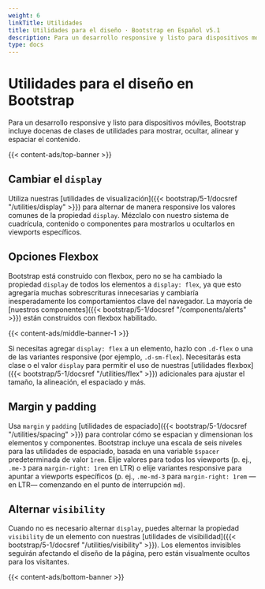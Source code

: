 ```yaml
---
weight: 6
linkTitle: Utilidades
title: Utilidades para el diseño · Bootstrap en Español v5.1
description: Para un desarrollo responsive y listo para dispositivos móviles, Bootstrap incluye docenas de clases de utilidades para mostrar, ocultar, alinear y espaciar el contenido.
type: docs
---
```


# Utilidades para el diseño en Bootstrap

Para un desarrollo responsive y listo para dispositivos móviles, Bootstrap incluye docenas de clases de utilidades para mostrar, ocultar, alinear y espaciar el contenido.

{{< content-ads/top-banner >}}

## Cambiar el `display`

Utiliza nuestras [utilidades de visualización]({{< bootstrap/5-1/docsref "/utilities/display" >}}) para alternar de manera responsive los valores comunes de la propiedad `display`. Mézclalo con nuestro sistema de cuadrícula, contenido o componentes para mostrarlos u ocultarlos en viewports específicos.

## Opciones Flexbox

Bootstrap está construido con flexbox, pero no se ha cambiado la propiedad `display` de todos los elementos a `display: flex`, ya que esto agregaría muchas sobrescrituras innecesarias y cambiaría inesperadamente los comportamientos clave del navegador. La mayoría de [nuestros componentes]({{< bootstrap/5-1/docsref "/components/alerts" >}}) están construidos con flexbox habilitado.

{{< content-ads/middle-banner-1 >}}

Si necesitas agregar `display: flex` a un elemento, hazlo con `.d-flex` o una de las variantes responsive (por ejemplo, `.d-sm-flex`). Necesitarás esta clase o el valor `display` para permitir el uso de nuestras [utilidades flexbox]({{< bootstrap/5-1/docsref "/utilities/flex" >}}) adicionales para ajustar el tamaño, la alineación, el espaciado y más.

## Margin y padding

Usa `margin` y `padding` [utilidades de espaciado]({{< bootstrap/5-1/docsref "/utilities/spacing" >}}) para controlar cómo se espacian y dimensionan los elementos y componentes. Bootstrap incluye una escala de seis niveles para las utilidades de espaciado, basada en una variable `$spacer` predeterminada de valor `1rem`. Elije valores para todos los viewports (p. ej., `.me-3` para `margin-right: 1rem` en LTR) o elije variantes responsive para apuntar a viewports específicos (p. ej., `.me-md-3` para `margin-right: 1rem` —en LTR— comenzando en el punto de interrupción `md`).

## Alternar `visibility`

Cuando no es necesario alternar `display`, puedes alternar la propiedad `visibility` de un elemento con nuestras [utilidades de visibilidad]({{< bootstrap/5-1/docsref "/utilities/visibility" >}}). Los elementos invisibles seguirán afectando el diseño de la página, pero están visualmente ocultos para los visitantes.

{{< content-ads/bottom-banner >}}
